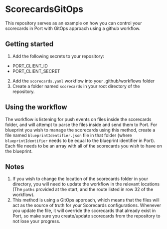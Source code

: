 # ScorecardsGitOps
This repository serves as an example on how you can control your scorecards in Port with GitOps approach using a github workflow.

## Getting started
1. Add the following secrets to your repository:
* PORT_CLIENT_ID
* PORT_CLIENT_SECRET

2. Add the `scorecards.yaml` workflow into your .github/workflows folder
3. Create a folder named `scorecards` in your root directory of the repository.

## Using the workflow
The workflow is listening for push events on files inside the scorecards folder, and will attempt to parse the files inside and send them to Port.
For blueprint you wish to manage the scorecards using this method, create a file named `blueprintIdentifier.json` file in that folder (where `blueprintIdentifier` needs to be equal to the blueprint identifier in Port).
Each file needs to be an array with all of the scorecards you wish to have on the blueprint.

## Notes
1. If you wish to change the location of the scorecards folder in your directory, you will need to update the workflow in the relevant locations (The `paths` provided at the start, and the route listed in row 32 of the workflow).
2. This method is using a GitOps approach, which means that the files will act as the source of truth for your Scorecards configurations. Whenever you update the file, it will override the scorecards that already exist in Port, so make sure you create/update scorecards from the repository to not lose your progress.
